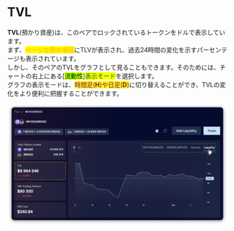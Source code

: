 # TVL

**TVL**(預かり資産)は、このペアでロックされているトークンをドルで表示しています。\
まず、<mark style="color:orange;">ページ左側の項目</mark>にTLVが表示され、過去24時間の変化を示すパーセンテージも表示されています。\
しかし、そのペアのTVLをグラフとして見ることもできます。そのためには、チャートの右上にある\[<mark style="color:green;">**流動性**</mark>]<mark style="color:green;">表示モード</mark>を選択します。\
グラフの表示モードは、<mark style="color:purple;">時間足(</mark><mark style="color:purple;">**H**</mark><mark style="color:purple;">)や日足(</mark><mark style="color:purple;">**D**</mark><mark style="color:purple;">)</mark>に切り替えることができ、TVLの変化をより便利に把握することができます。

![](<../../../../.gitbook/assets/image (2).png>)
